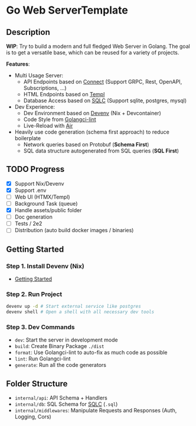 # Go Web ServerTemplate

## Description

**WIP**: Try to build a modern and full fledged Web Server in Golang.
The goal is to get a versatile base, which can be reused for a variety of projects.

**Features**:

- Multi Usage Server:
  - API Endpoints based on [Connect](https://connectrpc.com/) (Support GRPC, Rest, OpenAPI, Subscriptions, ...)
  - HTML Endpoints based on [Templ](https://github.com/a-h/templ)
  - Database Access based on [SQLC](https://github.com/sqlc-dev/sqlc) (Support sqlite, postgres, mysql)
- Dev Experience:
  - Dev Environment based on [Devenv](https://devenv.sh/) (Nix + Devcontainer)
  - Code Style from [Golangci-lint](https://github.com/golangci/golangci-lint)
  - Live-Reload with [Air](https://github.com/cosmtrek/air)
- Heavily use code generation (schema first approach) to reduce boilerplate
  - Network queries based on Protobuf (**Schema First**)
  - SQL data structure autogenerated from SQL queries (**SQL First**)

## TODO Progress

- [x] Support Nix/Devenv
- [x] Support .env
- [ ] Web UI (HTMX/Templ)
- [ ] Background Task (queue)
- [x] Handle assets/public folder
- [ ] Doc generation
- [ ] Tests / 2e2
- [ ] Distribution (auto build docker images / binaries)

## Getting Started

### Step 1. Install Devenv (Nix)

- [Getting Started](https://devenv.sh/getting-started/)

### Step 2. Run Project

```sh
devenv up -d # Start external service like postgres
devenv shell # Open a shell with all necessary dev tools
```

### Step 3. Dev Commands

- `dev`: Start the server in development mode
- `build`: Create Binary Package `./dist`
- `format`: Use Golangci-lint to auto-fix as much code as possible
- `lint`: Run Golangci-lint
- `generate`: Run all the code generators

## Folder Structure

- `internal/api`: API Schema + Handlers
- `internal/db`: SQL Schema for [SQLC](https://github.com/sqlc-dev/sqlc) (`.sql`)
- `internal/middlewares`: Manipulate Requests and Responses (Auth, Logging, Cors)
